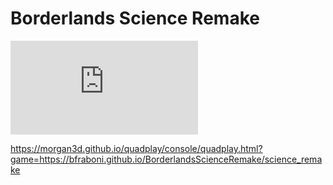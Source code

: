 # Borderlands Science Remake

![Click to play](https://morgan3d.github.io/quadplay/console/quadplay.html?game=https://bfraboni.github.io/BorderlandsScienceRemake)

https://morgan3d.github.io/quadplay/console/quadplay.html?game=https://bfraboni.github.io/BorderlandsScienceRemake/science_remake

